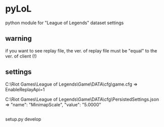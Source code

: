 # pyLoL
python module for "League of Legends" dataset settings 

## warning 

  if you want to see replay file, the ver. of replay file must be "equal" to the ver. of client (!)

## settings

  C:\Riot Games\League of Legends\Game\DATA\cfg\game.cfg => EnableReplayApi=1

  C:\Riot Games\League of Legends\Game\DATA\cfg\PersistedSettings.json => "name": "MinimapScale", "value": "5.0000"

## <command>
  setup.py develop
